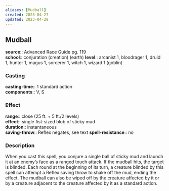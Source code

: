 ```yaml
---
aliases: [Mudball]
created: 2023-04-27
updated: 2023-04-28
---
```


## Mudball

**source**:: Advanced Race Guide pg. 119  
**school**:: conjuration (creation) (earth)
**level**:: arcanist 1, bloodrager 1, druid 1, hunter 1, magus 1, sorcerer 1, witch 1, wizard 1 (goblin)

### Casting

**casting-time**:: 1 standard action  
**components**:: V, S

### Effect

**range**:: close (25 ft. + 5 ft./2 levels)  
**effect**:: single fist-sized blob of sticky mud  
**duration**:: instantaneous  
**saving-throw**:: Reflex negates, see text
**spell-resistance**:: no

### Description

When you cast this spell, you conjure a single ball of sticky mud and launch it at an enemy’s face as a ranged touch attack. If the mudball hits, the target is blinded. Each round at the beginning of its turn, a creature blinded by this spell can attempt a Reflex saving throw to shake off the mud, ending the effect. The mudball can also be wiped off by the creature affected by it or by a creature adjacent to the creature affected by it as a standard action.

